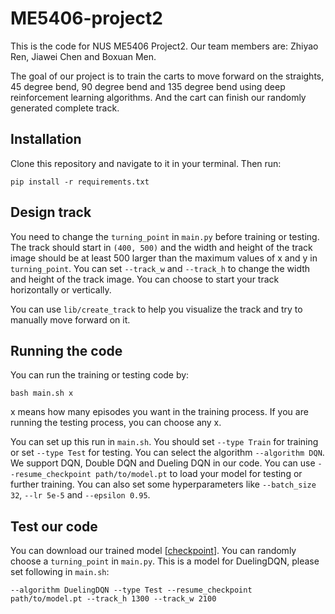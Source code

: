 # ME5406-project2
This is the code for NUS ME5406 Project2. Our team members are: Zhiyao Ren, Jiawei Chen and Boxuan Men.

The goal of our project is to train the carts to move forward on the straights, 45 degree bend, 90 degree bend and 135 degree bend using deep reinforcement learning algorithms. And the cart can finish our randomly generated complete track.

## Installation
Clone this repository and navigate to it in your terminal. Then run:

```
pip install -r requirements.txt
```

## Design track
You need to change the `turning_point` in `main.py` before training or testing. The track should start in `(400, 500)` and the width and height of the track image should be at least 500 larger than the maximum values of x and y in `turning_point`. You can set `--track_w` and `--track_h` to change the width and height of the track image. You can choose to start your track horizontally or vertically.

You can use `lib/create_track` to help you visualize the track and try to manually move forward on it.

## Running the code
You can run the training or testing code by:

```
bash main.sh x
```

x means how many episodes you want in the training process. If you are running the testing process, you can choose any x.

You can set up this run in `main.sh`. You should set `--type Train` for training or set `--type Test` for testing. You can select the algorithm `--algorithm DQN`. We support DQN, Double DQN and Dueling DQN in our code. You can use `--resume_checkpoint path/to/model.pt` to load your model for testing or further training. You can also set some hyperparameters like `--batch_size 32`, `--lr 5e-5` and `--epsilon 0.95`.

## Test our code
You can download our trained model [[checkpoint](https://drive.google.com/drive/folders/19h5doLD4dR8IcrVsNhTK_q6gophP124X?usp=share_link)]. You can randomly choose a `turning_point` in `main.py`. This is a model for DuelingDQN, please set following in `main.sh`:

```
--algorithm DuelingDQN --type Test --resume_checkpoint path/to/model.pt --track_h 1300 --track_w 2100
```
